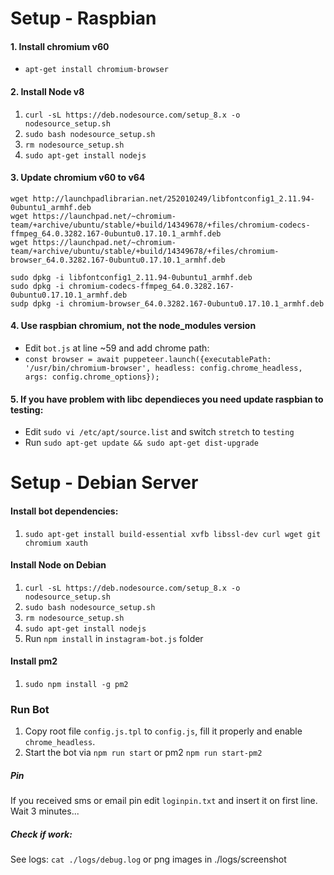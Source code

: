 # Setup - Raspbian
#### 1. Install chromium v60
- `apt-get install chromium-browser`

#### 2. Install Node v8
1. `curl -sL https://deb.nodesource.com/setup_8.x -o nodesource_setup.sh `
2. `sudo bash nodesource_setup.sh`
3. `rm nodesource_setup.sh`
4. `sudo apt-get install nodejs`

#### 3. Update chromium v60 to v64
```
wget http://launchpadlibrarian.net/252010249/libfontconfig1_2.11.94-0ubuntu1_armhf.deb
wget https://launchpad.net/~chromium-team/+archive/ubuntu/stable/+build/14349678/+files/chromium-codecs-ffmpeg_64.0.3282.167-0ubuntu0.17.10.1_armhf.deb
wget https://launchpad.net/~chromium-team/+archive/ubuntu/stable/+build/14349678/+files/chromium-browser_64.0.3282.167-0ubuntu0.17.10.1_armhf.deb

sudo dpkg -i libfontconfig1_2.11.94-0ubuntu1_armhf.deb
sudo dpkg -i chromium-codecs-ffmpeg_64.0.3282.167-0ubuntu0.17.10.1_armhf.deb
sudp dpkg -i chromium-browser_64.0.3282.167-0ubuntu0.17.10.1_armhf.deb
```

#### 4. Use raspbian chromium, not the node_modules version
- Edit `bot.js` at line ~59 and add chrome path:
- `const browser = await puppeteer.launch({executablePath: '/usr/bin/chromium-browser', headless: config.chrome_headless, args: config.chrome_options});`

#### 5. If you have problem with libc dependieces you need update raspbian to testing:
- Edit `sudo vi /etc/apt/source.list` and switch `stretch` to `testing`
- Run `sudo apt-get update && sudo apt-get dist-upgrade`

# Setup - Debian Server
#### Install bot dependencies:
1. `sudo apt-get install build-essential xvfb libssl-dev curl wget git chromium xauth`

#### Install Node on Debian
1. `curl -sL https://deb.nodesource.com/setup_8.x -o nodesource_setup.sh `
2. `sudo bash nodesource_setup.sh`
3. `rm nodesource_setup.sh`
4. `sudo apt-get install nodejs`
5. Run `npm install` in `instagram-bot.js` folder

#### Install pm2
1. `sudo npm install -g pm2`

### Run Bot
1. Copy root file `config.js.tpl` to `config.js`, fill it properly and enable `chrome_headless`.
2. Start the bot via `npm run start` or pm2 `npm run start-pm2`

##### Pin
If you received sms or email pin edit `loginpin.txt` and insert it on first line. Wait 3 minutes...

##### Check if work:
See logs: `cat ./logs/debug.log` or png images in ./logs/screenshot
